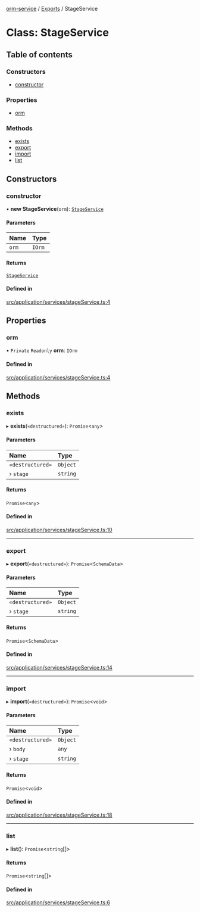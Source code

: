 [orm-service](../README.md) / [Exports](../modules.md) / StageService

# Class: StageService

## Table of contents

### Constructors

- [constructor](StageService.md#constructor)

### Properties

- [orm](StageService.md#orm)

### Methods

- [exists](StageService.md#exists)
- [export](StageService.md#export)
- [import](StageService.md#import)
- [list](StageService.md#list)

## Constructors

### constructor

• **new StageService**(`orm`): [`StageService`](StageService.md)

#### Parameters

| Name | Type |
| :------ | :------ |
| `orm` | `IOrm` |

#### Returns

[`StageService`](StageService.md)

#### Defined in

[src/application/services/stageService.ts:4](https://github.com/lambda-orm/lambdaorm-svc/blob/329a1ab8cb856cb7ce9bb3c8d329805dd7e67b36/src/application/services/stageService.ts#L4)

## Properties

### orm

• `Private` `Readonly` **orm**: `IOrm`

#### Defined in

[src/application/services/stageService.ts:4](https://github.com/lambda-orm/lambdaorm-svc/blob/329a1ab8cb856cb7ce9bb3c8d329805dd7e67b36/src/application/services/stageService.ts#L4)

## Methods

### exists

▸ **exists**(`«destructured»`): `Promise`\<`any`\>

#### Parameters

| Name | Type |
| :------ | :------ |
| `«destructured»` | `Object` |
| › `stage` | `string` |

#### Returns

`Promise`\<`any`\>

#### Defined in

[src/application/services/stageService.ts:10](https://github.com/lambda-orm/lambdaorm-svc/blob/329a1ab8cb856cb7ce9bb3c8d329805dd7e67b36/src/application/services/stageService.ts#L10)

___

### export

▸ **export**(`«destructured»`): `Promise`\<`SchemaData`\>

#### Parameters

| Name | Type |
| :------ | :------ |
| `«destructured»` | `Object` |
| › `stage` | `string` |

#### Returns

`Promise`\<`SchemaData`\>

#### Defined in

[src/application/services/stageService.ts:14](https://github.com/lambda-orm/lambdaorm-svc/blob/329a1ab8cb856cb7ce9bb3c8d329805dd7e67b36/src/application/services/stageService.ts#L14)

___

### import

▸ **import**(`«destructured»`): `Promise`\<`void`\>

#### Parameters

| Name | Type |
| :------ | :------ |
| `«destructured»` | `Object` |
| › `body` | `any` |
| › `stage` | `string` |

#### Returns

`Promise`\<`void`\>

#### Defined in

[src/application/services/stageService.ts:18](https://github.com/lambda-orm/lambdaorm-svc/blob/329a1ab8cb856cb7ce9bb3c8d329805dd7e67b36/src/application/services/stageService.ts#L18)

___

### list

▸ **list**(): `Promise`\<`string`[]\>

#### Returns

`Promise`\<`string`[]\>

#### Defined in

[src/application/services/stageService.ts:6](https://github.com/lambda-orm/lambdaorm-svc/blob/329a1ab8cb856cb7ce9bb3c8d329805dd7e67b36/src/application/services/stageService.ts#L6)
